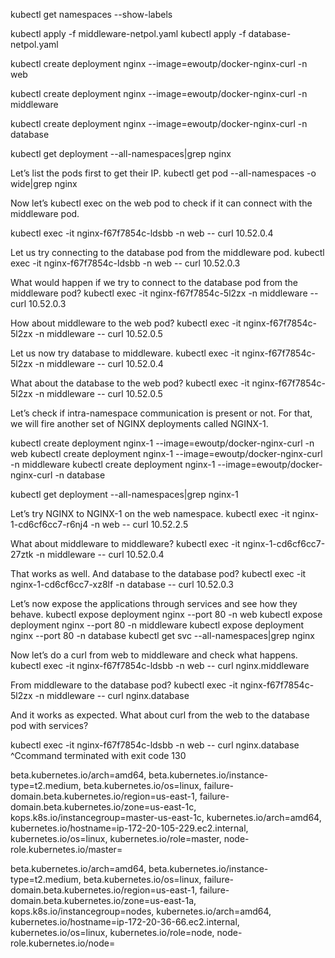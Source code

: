 kubectl get namespaces --show-labels


kubectl apply -f middleware-netpol.yaml
kubectl apply -f database-netpol.yaml

kubectl create deployment nginx --image=ewoutp/docker-nginx-curl -n web

kubectl create deployment nginx --image=ewoutp/docker-nginx-curl -n middleware

kubectl create deployment nginx --image=ewoutp/docker-nginx-curl -n database

kubectl get deployment --all-namespaces|grep nginx


Let’s list the pods first to get their IP.
kubectl get pod --all-namespaces -o wide|grep nginx

Now let’s kubectl exec on the web pod to check if it can connect with the middleware pod.

kubectl exec -it nginx-f67f7854c-ldsbb -n web -- curl 10.52.0.4

Let us try connecting to the database pod from the middleware pod.
kubectl exec -it nginx-f67f7854c-ldsbb -n web -- curl 10.52.0.3


What would happen if we try to connect to the database pod from the middleware pod?
kubectl exec -it nginx-f67f7854c-5l2zx -n middleware -- curl 10.52.0.3

How about middleware to the web pod?
kubectl exec -it nginx-f67f7854c-5l2zx -n middleware -- curl 10.52.0.5

Let us now try database to middleware.
kubectl exec -it nginx-f67f7854c-5l2zx -n middleware -- curl 10.52.0.4

What about the database to the web pod?
kubectl exec -it nginx-f67f7854c-5l2zx -n middleware -- curl 10.52.0.5


Let’s check if intra-namespace communication is present or not. For that, we will fire another set of NGINX deployments called NGINX-1.

kubectl create deployment nginx-1 --image=ewoutp/docker-nginx-curl -n web
kubectl create deployment nginx-1 --image=ewoutp/docker-nginx-curl -n middleware
kubectl create deployment nginx-1 --image=ewoutp/docker-nginx-curl -n database

kubectl get deployment --all-namespaces|grep nginx-1

Let’s try NGINX to NGINX-1 on the web namespace.
kubectl exec -it nginx-1-cd6cf6cc7-r6nj4 -n web -- curl 10.52.2.5

What about middleware to middleware?
kubectl exec -it nginx-1-cd6cf6cc7-27ztk -n middleware -- curl 10.52.0.4

That works as well. And database to the database pod?
kubectl exec -it nginx-1-cd6cf6cc7-xz8lf -n database -- curl 10.52.0.3

Let’s now expose the applications through services and see how they behave.
kubectl expose deployment nginx --port 80 -n web
kubectl expose deployment nginx --port 80 -n middleware
kubectl expose deployment nginx --port 80 -n database
kubectl get svc --all-namespaces|grep nginx


Now let’s do a curl from web to middleware and check what happens.
kubectl exec -it nginx-f67f7854c-ldsbb -n web -- curl nginx.middleware 
 
 
From middleware to the database pod?
kubectl exec -it nginx-f67f7854c-5l2zx -n middleware -- curl nginx.database

And it works as expected. What about curl from the web to the database pod with services?

kubectl exec -it nginx-f67f7854c-ldsbb -n web -- curl nginx.database
^Ccommand terminated with exit code 130





beta.kubernetes.io/arch=amd64,
beta.kubernetes.io/instance-type=t2.medium,
beta.kubernetes.io/os=linux,
failure-domain.beta.kubernetes.io/region=us-east-1,
failure-domain.beta.kubernetes.io/zone=us-east-1c,
kops.k8s.io/instancegroup=master-us-east-1c,
kubernetes.io/arch=amd64,
kubernetes.io/hostname=ip-172-20-105-229.ec2.internal,
kubernetes.io/os=linux,
kubernetes.io/role=master,
node-role.kubernetes.io/master=


beta.kubernetes.io/arch=amd64,
beta.kubernetes.io/instance-type=t2.medium,
beta.kubernetes.io/os=linux,
failure-domain.beta.kubernetes.io/region=us-east-1,
failure-domain.beta.kubernetes.io/zone=us-east-1a,
kops.k8s.io/instancegroup=nodes,
kubernetes.io/arch=amd64,
kubernetes.io/hostname=ip-172-20-36-66.ec2.internal,
kubernetes.io/os=linux,
kubernetes.io/role=node,
node-role.kubernetes.io/node=



 